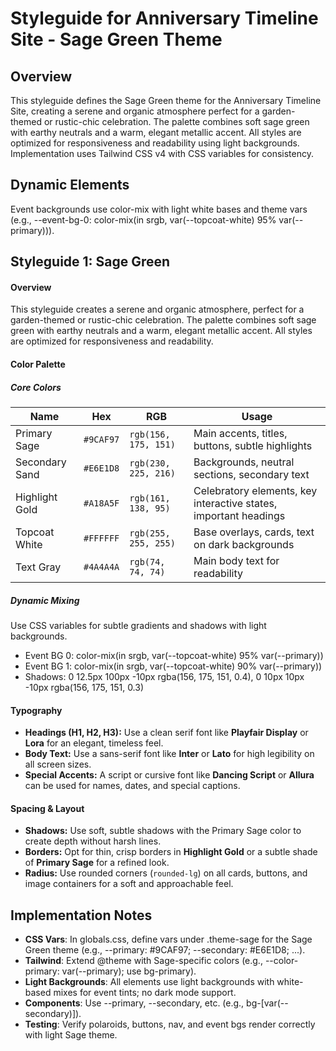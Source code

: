 # Styleguide for Anniversary Timeline Site - Sage Green Theme

## Overview
This styleguide defines the Sage Green theme for the Anniversary Timeline Site, creating a serene and organic atmosphere perfect for a garden-themed or rustic-chic celebration. The palette combines soft sage green with earthy neutrals and a warm, elegant metallic accent. All styles are optimized for responsiveness and readability using light backgrounds. Implementation uses Tailwind CSS v4 with CSS variables for consistency.

## Dynamic Elements
Event backgrounds use color-mix with light white bases and theme vars (e.g., --event-bg-0: color-mix(in srgb, var(--topcoat-white) 95% var(--primary))).

## Styleguide 1: Sage Green

#### Overview
This styleguide creates a serene and organic atmosphere, perfect for a garden-themed or rustic-chic celebration. The palette combines soft sage green with earthy neutrals and a warm, elegant metallic accent. All styles are optimized for responsiveness and readability.

#### Color Palette

##### Core Colors
| Name | Hex | RGB | Usage |
|------|-----|-----|-------|
| Primary Sage | `#9CAF97` | `rgb(156, 175, 151)` | Main accents, titles, buttons, subtle highlights |
| Secondary Sand | `#E6E1D8` | `rgb(230, 225, 216)` | Backgrounds, neutral sections, secondary text |
| Highlight Gold | `#A18A5F` | `rgb(161, 138, 95)` | Celebratory elements, key interactive states, important headings |
| Topcoat White | `#FFFFFF` | `rgb(255, 255, 255)` | Base overlays, cards, text on dark backgrounds |
| Text Gray | `#4A4A4A` | `rgb(74, 74, 74)` | Main body text for readability |

##### Dynamic Mixing
Use CSS variables for subtle gradients and shadows with light backgrounds.
* Event BG 0: color-mix(in srgb, var(--topcoat-white) 95% var(--primary))
* Event BG 1: color-mix(in srgb, var(--topcoat-white) 90% var(--primary))
* Shadows: 0 12.5px 100px -10px rgba(156, 175, 151, 0.4), 0 10px 10px -10px rgba(156, 175, 151, 0.3)

#### Typography
* **Headings (H1, H2, H3):** Use a clean serif font like **Playfair Display** or **Lora** for an elegant, timeless feel.
* **Body Text:** Use a sans-serif font like **Inter** or **Lato** for high legibility on all screen sizes.
* **Special Accents:** A script or cursive font like **Dancing Script** or **Allura** can be used for names, dates, and special captions.

#### Spacing & Layout
* **Shadows:** Use soft, subtle shadows with the Primary Sage color to create depth without harsh lines.
* **Borders:** Opt for thin, crisp borders in **Highlight Gold** or a subtle shade of **Primary Sage** for a refined look.
* **Radius:** Use rounded corners (`rounded-lg`) on all cards, buttons, and image containers for a soft and approachable feel.

## Implementation Notes
- **CSS Vars**: In globals.css, define vars under .theme-sage for the Sage Green theme (e.g., --primary: #9CAF97; --secondary: #E6E1D8; ...).
- **Tailwind**: Extend @theme with Sage-specific colors (e.g., --color-primary: var(--primary); use bg-primary).
- **Light Backgrounds**: All elements use light backgrounds with white-based mixes for event tints; no dark mode support.
- **Components**: Use --primary, --secondary, etc. (e.g., bg-[var(--secondary)]).
- **Testing**: Verify polaroids, buttons, nav, and event bgs render correctly with light Sage theme.